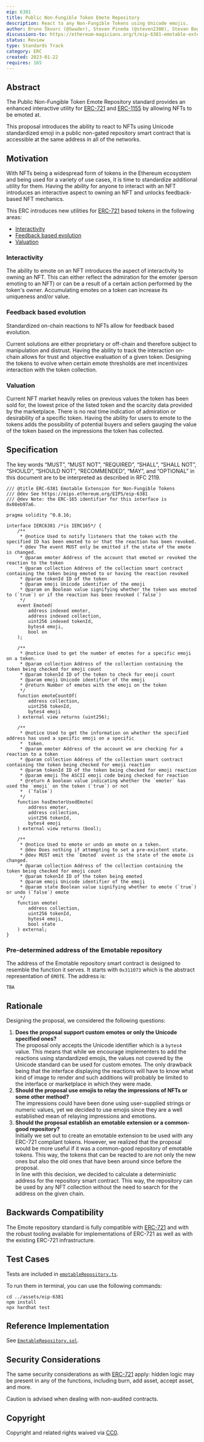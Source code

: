 ```yaml
---
eip: 6381
title: Public Non-Fungible Token Emote Repository
description: React to any Non-Fungible Tokens using Unicode emojis.
author: Bruno Škvorc (@Swader), Steven Pineda (@steven2308), Stevan Bogosavljevic (@stevyhacker), Jan Turk (@ThunderDeliverer)
discussions-to: https://ethereum-magicians.org/t/eip-6381-emotable-extension-for-non-fungible-tokens/12710
status: Review
type: Standards Track
category: ERC
created: 2023-01-22
requires: 165
---
```


## Abstract

The Public Non-Fungible Token Emote Repository standard provides an enhanced interactive utility for [ERC-721](./eip-721.md) and [ERC-1155](./eip-1155.md) by allowing NFTs to be emoted at.

This proposal introduces the ability to react to NFTs using Unicode standardized emoji in a public non-gated repository smart contract that is accessible at the same address in all of the networks.

## Motivation

With NFTs being a widespread form of tokens in the Ethereum ecosystem and being used for a variety of use cases, it is time to standardize additional utility for them. Having the ability for anyone to interact with an NFT introduces an interactive aspect to owning an NFT and unlocks feedback-based NFT mechanics.

This ERC introduces new utilities for [ERC-721](./eip-721.md) based tokens in the following areas:

- [Interactivity](#interactivity)
- [Feedback based evolution](#feedback-based-evolution)
- [Valuation](#valuation)

### Interactivity

The ability to emote on an NFT introduces the aspect of interactivity to owning an NFT. This can either reflect the admiration for the emoter (person emoting to an NFT) or can be a result of a certain action performed by the token's owner. Accumulating emotes on a token can increase its uniqueness and/or value.

### Feedback based evolution

Standardized on-chain reactions to NFTs allow for feedback based evolution.

Current solutions are either proprietary or off-chain and therefore subject to manipulation and distrust. Having the ability to track the interaction on-chain allows for trust and objective evaluation of a given token. Designing the tokens to evolve when certain emote thresholds are met incentivizes interaction with the token collection.

### Valuation

Current NFT market heavily relies on previous values the token has been sold for, the lowest price of the listed token and the scarcity data provided by the marketplace. There is no real time indication of admiration or desirability of a specific token. Having the ability for users to emote to the tokens adds the possibility of potential buyers and sellers gauging the value of the token based on the impressions the token has collected.

## Specification

The key words “MUST”, “MUST NOT”, “REQUIRED”, “SHALL”, “SHALL NOT”, “SHOULD”, “SHOULD NOT”, “RECOMMENDED”, “MAY”, and “OPTIONAL” in this document are to be interpreted as described in RFC 2119.

```solidity
/// @title ERC-6381 Emotable Extension for Non-Fungible Tokens
/// @dev See https://eips.ethereum.org/EIPS/eip-6381
/// @dev Note: the ERC-165 identifier for this interface is 0x08eb97a6.

pragma solidity ^0.8.16;

interface IERC6381 /*is IERC165*/ {
    /**
     * @notice Used to notify listeners that the token with the specified ID has been emoted to or that the reaction has been revoked.
     * @dev The event MUST only be emitted if the state of the emote is changed.
     * @param emoter Address of the account that emoted or revoked the reaction to the token
     * @param collection Address of the collection smart contract containing the token being emoted to or having the reaction revoked
     * @param tokenId ID of the token
     * @param emoji Unicode identifier of the emoji
     * @param on Boolean value signifying whether the token was emoted to (`true`) or if the reaction has been revoked (`false`)
     */
    event Emoted(
        address indexed emoter,
        address indexed collection,
        uint256 indexed tokenId,
        bytes4 emoji,
        bool on
    );

    /**
     * @notice Used to get the number of emotes for a specific emoji on a token.
     * @param collection Address of the collection containing the token being checked for emoji count
     * @param tokenId ID of the token to check for emoji count
     * @param emoji Unicode identifier of the emoji
     * @return Number of emotes with the emoji on the token
     */
    function emoteCountOf(
        address collection,
        uint256 tokenId,
        bytes4 emoji
    ) external view returns (uint256);

    /**
     * @notice Used to get the information on whether the specified address has used a specific emoji on a specific
     *  token.
     * @param emoter Address of the account we are checking for a reaction to a token
     * @param collection Address of the collection smart contract containing the token being checked for emoji reaction
     * @param tokenId ID of the token being checked for emoji reaction
     * @param emoji The ASCII emoji code being checked for reaction
     * @return A boolean value indicating whether the `emoter` has used the `emoji` on the token (`true`) or not
     *  (`false`)
     */
    function hasEmoterUsedEmote(
        address emoter,
        address collection,
        uint256 tokenId,
        bytes4 emoji
    ) external view returns (bool);

    /**
     * @notice Used to emote or undo an emote on a token.
     * @dev Does nothing if attempting to set a pre-existent state.
     * @dev MUST emit the `Emoted` event is the state of the emote is changed.
     * @param collection Address of the collection containing the token being checked for emoji count
     * @param tokenId ID of the token being emoted
     * @param emoji Unicode identifier of the emoji
     * @param state Boolean value signifying whether to emote (`true`) or undo (`false`) emote
     */
    function emote(
        address collection,
        uint256 tokenId,
        bytes4 emoji,
        bool state
    ) external;
}
```

### Pre-determined address of the Emotable repository

The address of the Emotable repository smart contract is designed to resemble the function it serves. It starts with `0x311073` which is the abstract representation of `EMOTE`. The address is:

```
TBA
```

## Rationale

Designing the proposal, we considered the following questions:

1. **Does the proposal support custom emotes or only the Unicode specified ones?**\
The proposal only accepts the Unicode identifier which is a `bytes4` value. This means that while we encourage implementers to add the reactions using standardized emojis, the values not covered by the Unicode standard can be used for custom emotes. The only drawback being that the interface displaying the reactions will have to know what kind of image to render and such additions will probably be limited to the interface or marketplace in which they were made.
2. **Should the proposal use emojis to relay the impressions of NFTs or some other method?**\
The impressions could have been done using user-supplied strings or numeric values, yet we decided to use emojis since they are a well established mean of relaying impressions and emotions.
3. **Should the proposal establish an emotable extension or a common-good repository?**\
Initially we set out to create an emotable extension to be used with any ERC-721 compilant tokens. However, we realized that the proposal would be more useful if it was a common-good repository of emotable tokens. This way, the tokens that can be reacted to are not only the new ones but also the old ones that have been around since before the proposal.\
In line with this decision, we decided to calculate a deterministic address for the repository smart contract. This way, the repository can be used by any NFT collection without the need to search for the address on the given chain.

## Backwards Compatibility

The Emote repository standard is fully compatible with [ERC-721](./eip-721.md) and with the robust tooling available for implementations of ERC-721 as well as with the existing ERC-721 infrastructure.

## Test Cases

Tests are included in [`emotableRepository.ts`](../assets/eip-6381/test/emotableRepository.ts).

To run them in terminal, you can use the following commands:

```
cd ../assets/eip-6381
npm install
npx hardhat test
```

## Reference Implementation

See [`EmotableRepository.sol`](../assets/eip-6381/contracts/EmotableRepository.sol).

## Security Considerations

The same security considerations as with [ERC-721](./eip-721.md) apply: hidden logic may be present in any of the functions, including burn, add asset, accept asset, and more.

Caution is advised when dealing with non-audited contracts.

## Copyright

Copyright and related rights waived via [CC0](../LICENSE.md).
